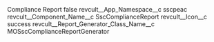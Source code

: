<?xml version="1.0" encoding="UTF-8"?>
<CustomMetadata xmlns="http://soap.sforce.com/2006/04/metadata" xmlns:xsi="http://www.w3.org/2001/XMLSchema-instance" xmlns:xsd="http://www.w3.org/2001/XMLSchema">
    <label>Compliance Report</label>
    <protected>false</protected>
    <values>
        <field>revcult__App_Namespace__c</field>
        <value xsi:type="xsd:string">sscpeac</value>
    </values>
    <values>
        <field>revcult__Component_Name__c</field>
        <value xsi:type="xsd:string">SscComplianceReport</value>
    </values>
    <values>
        <field>revcult__Icon__c</field>
        <value xsi:type="xsd:string">success</value>
    </values>
    <values>
        <field>revcult__Report_Generator_Class_Name__c</field>
        <value xsi:type="xsd:string">MOSscComplianceReportGenerator</value>
    </values>
</CustomMetadata>
